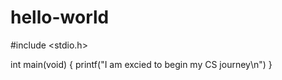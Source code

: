 # hello-world

#include <stdio.h>

int main(void)
{
  printf("I am excied to begin my CS journey\n")
  }
